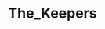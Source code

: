 ---
title: The_Keepers
crosslinks:
- UnresolvedMysteries
- serialpodcast
- autotldr
- WTF
- MysteryMedia
---